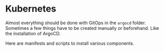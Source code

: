 # Kubernetes

Almost everything should be done with GitOps in the `argocd` folder.
Sometimes a few things have to be created manually or beforehand.
Like the installation of ArgoCD.

Here are manifests and scripts to install various components.
